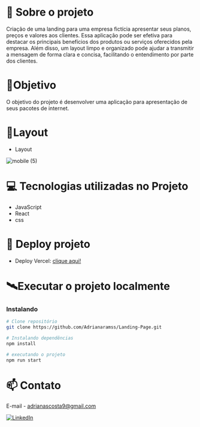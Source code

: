 # 📖 Sobre o projeto
Criação de uma landing para uma empresa fictícia apresentar seus planos, preços e valores aos clientes. Essa aplicação pode ser efetiva para destacar os principais benefícios dos produtos ou serviços oferecidos pela empresa. Além disso, um layout limpo e organizado pode ajudar a transmitir a mensagem de forma clara e concisa, facilitando o entendimento por parte dos clientes.

# 🎯Objetivo 

O objetivo do projeto é desenvolver uma aplicação para apresentação de seus pacotes de internet.

# 📱Layout 
- Layout 

![mobile (5)](https://user-images.githubusercontent.com/111310311/234967029-1dce8587-718e-460c-983a-785c1fd32c4d.png)


# 💻 Tecnologias utilizadas no Projeto

- JavaScript
- React
- css


# 🔗 Deploy projeto
- Deploy Vercel: [clique aqui!](https://landing-page-ebon-xi.vercel.app/)

# 🛰Executar o projeto localmente
### Instalando
```bash
# Clone repositório
git clone https://github.com/Adrianaramss/Landing-Page.git

# Instalando dependências
npm install

# executando o projeto
npm run start
```
# 📫 Contato
E-mail - adrianascosta9@gmail.com

[![LinkedIn](https://img.shields.io/badge/LinkedIn-0077B5?style=for-the-badge&logo=linkedin&logoColor=white)](https://www.linkedin.com/in/adriana-ramss/)
